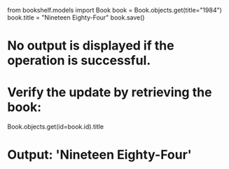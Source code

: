 from bookshelf.models import Book
book = Book.objects.get(title="1984")
book.title = "Nineteen Eighty-Four"
book.save()


# No output is displayed if the operation is successful.
# Verify the update by retrieving the book:
Book.objects.get(id=book.id).title
# Output: 'Nineteen Eighty-Four'